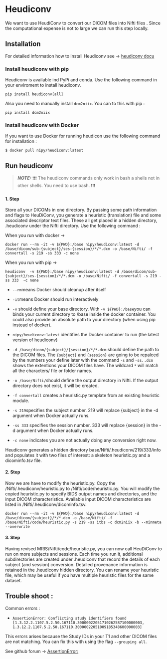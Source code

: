 # Heudiconv


We want to use HeudiConv to convert our DICOM files into Nifti files . 
Since the computational expense is not to large we can run this step locally. 


## Installation 

For detailed information how to install Heudiconv see ->  [heudiconv docu](https://heudiconv.readthedocs.io/en/latest/installation.html)


### Install heudiconv with pip 

Heudiconv is available ind PyPi and conda. Use the following command in your enviroment to install heudiconv. 

```
pip install heudiconv[all]
```

Also you need to manually install ```dcm2niix```. You can to this with pip : 

```
pip install dcm2niix
```




### Install heudiconv with Docker 

If you want to use Docker for running heudicon use the following command for installation : 

``` 
$ docker pull nipy/heudiconv:latest
```



## Run heudiconv 

> **_NOTE:_**  :exclamation::exclamation::exclamation: The heudiconv commands only work in bash a shells not in other shells. You need to use bash. :exclamation::exclamation::exclamation:





#### 1. Step 
Store  all your DICOMs in one directory. By passing some path information and flags to HeuDiConv, you generate a heuristic (translation) file and some associated descriptor text files. These all get placed in a hidden directory, .heudiconv under the Nifti directory. Use the following command : 

When you run with docker ->
```
docker run --rm -it -v ${PWD}:/base nipy/heudiconv:latest -d /base/dicom/sub-{subject}/ses-{session}/*/*.dcm -o /base/Nifti/ -f convertall -s 219 -ss 333 -c none
```

When you run with pip -> 

```
heudiconv  -v ${PWD}:/base nipy/heudiconv:latest -d /base/dicom/sub-{subject}/ses-{session}/*/*.dcm -o /base/Nifti/ -f convertall -s 219 -ss 333  -c none
```

*  ```--rm```means Docker should cleanup after itself
* ```-it```means Docker should run interactively
* ```-v``` should define your base directory. With ```-v ${PWD}:/base```you can binds your current directory to /base inside the docker container. You could also provide an absolute path to your directory (when using pip instead of docker).

* ```nipy/heudiconv:latest``` identifies the Docker container to run (the latest version of heudiconv)
* ```-d /base/dicom/{subject}/{session}/*/*.dcm``` should define the path to the DICOM files.  The ```{subject}``` and ```{session}``` are going to be repalced by the numbers your define later with the command ```-s``` and ```-ss```.  ```.dcm``` shows the extentions your DICOM files have. The wildcard ```*```  will match all the characters/ file or folder names. 
* ```-o /base/Nifti/```should define the output directory  in Nifti. If the output directory does not exist, it will be created.
* ```-f convertall```  creates a heuristic.py template from an existing heuristic module.
* ```-s 219```specifies the subject number. 219 will replace {subject} in the -d argument when Docker actually runs.
* ```-ss 333``` specifies the session number. 333 will replace {session} in the -d argument when Docker actually runs.
* ```-c none``` indicates you are not actually doing any conversion right now.

Heudiconv generates a hidden directory base/Nifti/.heudiconv/219/333/info and populates it with two files of interest: a skeleton heuristic.py and a dicominfo.tsv file.



#### 2. Step 

Now we are have to modify the heuristic.py. Copy the /Nifti/.heudiconv/heuristic.py to /Nifti/code/heuristic.py. You will modify the copied heuristic.py to specify BIDS output names and directories, and the input DICOM characteristics. Available input DICOM characteristics are listed in /Nifti/.heudiconv/dicominfo.tsv.


```
docker run --rm -it -v ${PWD}:/base nipy/heudiconv:latest -d /base/dicom/{subject}/*/*.dcm -o /base/Nifti/ -f /base/Nifti/code/heuristic.py -s 219 -ss itbs -c dcm2niix -b --minmeta --overwrite

```




#### 3. Step 
Having revised MRIS/Nifti/code/heuristic.py, you can now call HeuDiConv to run on more subjects and sessions. Each time you run it, additional subdirectories are created under .heudiconv that record the details of each subject (and session) conversion. Detailed provenance information is retained in the .heudiconv hidden directory. You can rename your heuristic file, which may be useful if you have multiple heuristic files for the same dataset.















## Trouble shoot :

Common errors : 

* ```AssertionError: Conflicting study identifiers found [1.3.12.2.1107.5.2.50.167110.30000022051710262587100000003, 1.3.12.2.1107.5.2.50.167110.30000022051009185348600000003] ```

This errors arises because the Study IDs in your T1 and other DICOM files are not matching. You can fix this with using the flag ``` --grouping all ```.

See github forum -> [AssertionError: ](https://github.com/nipy/heudiconv/issues/377)


